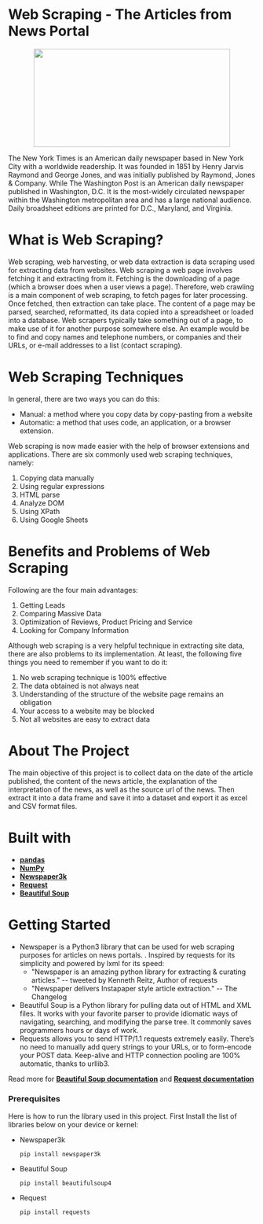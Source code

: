 # Web Scraping - The Articles from News Portal
<p align="center">
  <img width="400" height="200" src="https://static01.nyt.com/newsgraphics/images/icons/defaultPromoCrop.png" >
</p>
The New York Times is an American daily newspaper based in New York City with a worldwide readership. It was founded in 1851 by Henry Jarvis Raymond and George Jones, and was initially published by Raymond, Jones & Company. While The Washington Post is an American daily newspaper published in Washington, D.C. It is the most-widely circulated newspaper within the Washington metropolitan area and has a large national audience. Daily broadsheet editions are printed for D.C., Maryland, and Virginia.

# What is Web Scraping?
Web scraping, web harvesting, or web data extraction is data scraping used for extracting data from websites. Web scraping a web page involves fetching it and extracting from it. Fetching is the downloading of a page (which a browser does when a user views a page). Therefore, web crawling is a main component of web scraping, to fetch pages for later processing. Once fetched, then extraction can take place. The content of a page may be parsed, searched, reformatted, its data copied into a spreadsheet or loaded into a database. Web scrapers typically take something out of a page, to make use of it for another purpose somewhere else. An example would be to find and copy names and telephone numbers, or companies and their URLs, or e-mail addresses to a list (contact scraping).

# Web Scraping Techniques
In general, there are two ways you can do this:
- Manual: a method where you copy data by copy-pasting from a website
- Automatic: a method that uses code, an application, or a browser extension.

Web scraping is now made easier with the help of browser extensions and applications. There are six commonly used web scraping techniques, namely:
1. Copying data manually
2. Using regular expressions
3. HTML parse
4. Analyze DOM
5. Using XPath
6. Using Google Sheets

# Benefits and Problems of Web Scraping
Following are the four main advantages:
1. Getting Leads
2. Comparing Massive Data
3. Optimization of Reviews, Product Pricing and Service
4. Looking for Company Information

Although web scraping is a very helpful technique in extracting site data, there are also problems to its implementation. At least, the following five things you need to remember if you want to do it:
1. No web scraping technique is 100% effective
1. The data obtained is not always neat
1. Understanding of the structure of the website page remains an obligation
1. Your access to a website may be blocked
1. Not all websites are easy to extract data

# About The Project
The main objective of this project is to collect data on the date of the article published, the content of the news article, the explanation of the interpretation of the news, as well as the source url of the news. Then extract it into a data frame and save it into a dataset and export it as excel and CSV format files.

# Built with
- [**pandas**](https://pandas.pydata.org/)
- [**NumPy**](https://numpy.org/)
- [**Newspaper3k**](https://newspaper.readthedocs.io/en/latest/)
- [**Request**](https://docs.python-requests.org/en/latest/)
- [**Beautiful Soup**](https://beautiful-soup-4.readthedocs.io/en/latest/)

# Getting Started
- Newspaper is a Python3 library that can be used for web scraping purposes for articles on news portals. . Inspired by requests for its simplicity and powered by lxml for its speed:
  - "Newspaper is an amazing python library for extracting & curating articles." -- tweeted by Kenneth Reitz, Author of requests
  - "Newspaper delivers Instapaper style article extraction." -- The Changelog
- Beautiful Soup is a Python library for pulling data out of HTML and XML files. It works with your favorite parser to provide idiomatic ways of navigating, searching, and modifying the parse tree. It commonly saves programmers hours or days of work. 
- Requests allows you to send HTTP/1.1 requests extremely easily. There’s no need to manually add query strings to your URLs, or to form-encode your POST data. Keep-alive and HTTP connection pooling are 100% automatic, thanks to urllib3.

Read more for [**Beautiful Soup documentation**](https://beautiful-soup-4.readthedocs.io/en/latest/) and [**Request documentation**](https://docs.python-requests.org/en/latest/)
### **Prerequisites**
Here is how to run the library used in this project. First Install the list of libraries below on your device or kernel:
- Newspaper3k <br>
  ```
  pip install newspaper3k
  ```
- Beautiful Soup <br>
  ```
  pip install beautifulsoup4
  ```
- Request <br>
  ```
  pip install requests
  ```
